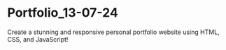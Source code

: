# Portfolio_13-07-24
Create a stunning and responsive personal portfolio website using HTML, CSS, and JavaScript!
